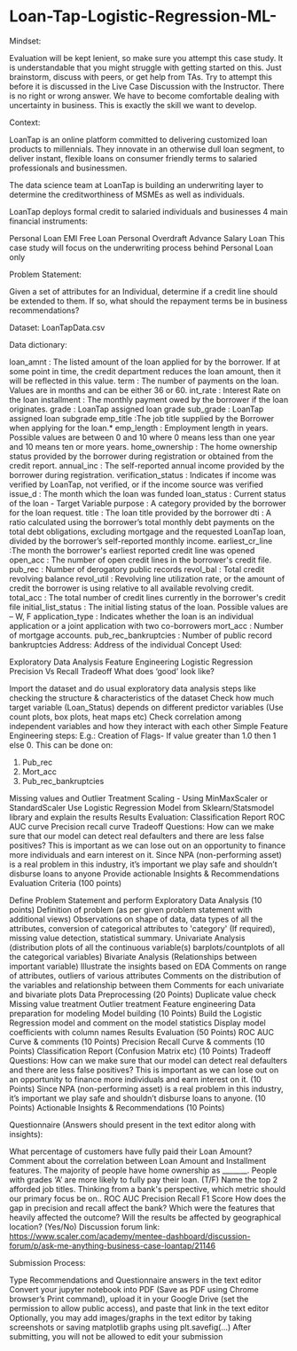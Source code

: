 # Loan-Tap-Logistic-Regression-ML-

Mindset:

Evaluation will be kept lenient, so make sure you attempt this case study.
It is understandable that you might struggle with getting started on this. Just brainstorm, discuss with peers, or get help from TAs.
Try to attempt this before it is discussed in the Live Case Discussion with the Instructor.
There is no right or wrong answer. We have to become comfortable dealing with uncertainty in business. This is exactly the skill we want to develop.

Context:

LoanTap is an online platform committed to delivering customized loan products to millennials. They innovate in an otherwise dull loan segment, to deliver instant, flexible loans on consumer friendly terms to salaried professionals and businessmen.

The data science team at LoanTap is building an underwriting layer to determine the creditworthiness of MSMEs as well as individuals.

LoanTap deploys formal credit to salaried individuals and businesses 4 main financial instruments:

Personal Loan
EMI Free Loan
Personal Overdraft
Advance Salary Loan
This case study will focus on the underwriting process behind Personal Loan only

Problem Statement:

Given a set of attributes for an Individual, determine if a credit line should be extended to them. If so, what should the repayment terms be in business recommendations?

Dataset: LoanTapData.csv

Data dictionary:

loan_amnt : The listed amount of the loan applied for by the borrower. If at some point in time, the credit department reduces the loan amount, then it will be reflected in this value.
term : The number of payments on the loan. Values are in months and can be either 36 or 60.
int_rate : Interest Rate on the loan
installment : The monthly payment owed by the borrower if the loan originates.
grade : LoanTap assigned loan grade
sub_grade : LoanTap assigned loan subgrade
emp_title :The job title supplied by the Borrower when applying for the loan.*
emp_length : Employment length in years. Possible values are between 0 and 10 where 0 means less than one year and 10 means ten or more years.
home_ownership : The home ownership status provided by the borrower during registration or obtained from the credit report.
annual_inc : The self-reported annual income provided by the borrower during registration.
verification_status : Indicates if income was verified by LoanTap, not verified, or if the income source was verified
issue_d : The month which the loan was funded
loan_status : Current status of the loan - Target Variable
purpose : A category provided by the borrower for the loan request.
title : The loan title provided by the borrower
dti : A ratio calculated using the borrower’s total monthly debt payments on the total debt obligations, excluding mortgage and the requested LoanTap loan, divided by the borrower’s self-reported monthly income.
earliest_cr_line :The month the borrower's earliest reported credit line was opened
open_acc : The number of open credit lines in the borrower's credit file.
pub_rec : Number of derogatory public records
revol_bal : Total credit revolving balance
revol_util : Revolving line utilization rate, or the amount of credit the borrower is using relative to all available revolving credit.
total_acc : The total number of credit lines currently in the borrower's credit file
initial_list_status : The initial listing status of the loan. Possible values are – W, F
application_type : Indicates whether the loan is an individual application or a joint application with two co-borrowers
mort_acc : Number of mortgage accounts.
pub_rec_bankruptcies : Number of public record bankruptcies
Address: Address of the individual
Concept Used:

Exploratory Data Analysis
Feature Engineering
Logistic Regression
Precision Vs Recall Tradeoff
What does ‘good’ look like?

Import the dataset and do usual exploratory data analysis steps like checking the structure & characteristics of the dataset
Check how much target variable (Loan_Status) depends on different predictor variables (Use count plots, box plots, heat maps etc)
Check correlation among independent variables and how they interact with each other
Simple Feature Engineering steps:
E.g.: Creation of Flags- If value greater than 1.0 then 1 else 0. This can be done on:

1. Pub_rec
2. Mort_acc
3. Pub_rec_bankruptcies

Missing values and Outlier Treatment
Scaling - Using MinMaxScaler or StandardScaler
Use Logistic Regression Model from Sklearn/Statsmodel library and explain the results
Results Evaluation:
Classification Report
ROC AUC curve
Precision recall curve
Tradeoff Questions:
How can we make sure that our model can detect real defaulters and there are less false positives? This is important as we can lose out on an opportunity to finance more individuals and earn interest on it.
Since NPA (non-performing asset) is a real problem in this industry, it’s important we play safe and shouldn’t disburse loans to anyone
Provide actionable Insights & Recommendations
Evaluation Criteria (100 points)

Define Problem Statement and perform Exploratory Data Analysis (10 points)
Definition of problem (as per given problem statement with additional views)
Observations on shape of data, data types of all the attributes, conversion of categorical attributes to 'category' (If required), missing value detection, statistical summary.
Univariate Analysis (distribution plots of all the continuous variable(s) barplots/countplots of all the categorical variables)
Bivariate Analysis (Relationships between important variable)
Illustrate the insights based on EDA
Comments on range of attributes, outliers of various attributes
Comments on the distribution of the variables and relationship between them
Comments for each univariate and bivariate plots
Data Preprocessing (20 Points)
Duplicate value check
Missing value treatment
Outlier treatment
Feature engineering
Data preparation for modeling
Model building (10 Points)
Build the Logistic Regression model and comment on the model statistics
Display model coefficients with column names
Results Evaluation (50 Points)
ROC AUC Curve & comments (10 Points)
Precision Recall Curve & comments (10 Points)
Classification Report (Confusion Matrix etc) (10 Points)
Tradeoff Questions:
How can we make sure that our model can detect real defaulters and there are less false positives? This is important as we can lose out on an opportunity to finance more individuals and earn interest on it. (10 Points)
Since NPA (non-performing asset) is a real problem in this industry, it’s important we play safe and shouldn’t disburse loans to anyone. (10 Points)
Actionable Insights & Recommendations (10 Points)

Questionnaire (Answers should present in the text editor along with insights):

What percentage of customers have fully paid their Loan Amount?
Comment about the correlation between Loan Amount and Installment features.
The majority of people have home ownership as _______.
People with grades ‘A’ are more likely to fully pay their loan. (T/F)
Name the top 2 afforded job titles.
Thinking from a bank's perspective, which metric should our primary focus be on..
ROC AUC
Precision
Recall
F1 Score
How does the gap in precision and recall affect the bank?
Which were the features that heavily affected the outcome?
Will the results be affected by geographical location? (Yes/No)
Discussion forum link: https://www.scaler.com/academy/mentee-dashboard/discussion-forum/p/ask-me-anything-business-case-loantap/21146


Submission Process:

Type Recommendations and Questionnaire answers in the text editor
Convert your jupyter notebook into PDF (Save as PDF using Chrome browser’s Print command), upload it in your Google Drive (set the permission to allow public access), and paste that link in the text editor
Optionally, you may add images/graphs in the text editor by taking screenshots or saving matplotlib graphs using plt.savefig(...)
After submitting, you will not be allowed to edit your submission
